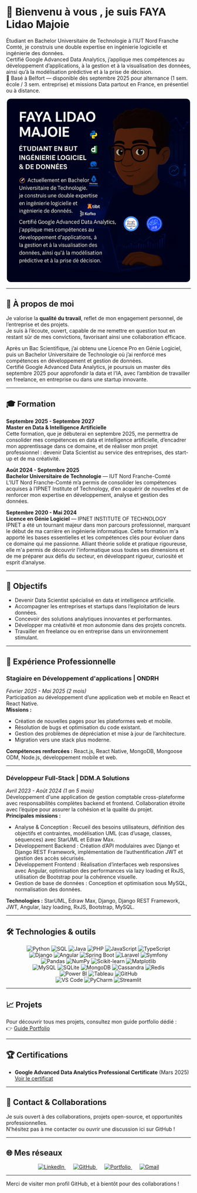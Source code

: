 # 👋 Bienvenu à vous , je suis **FAYA Lidao Majoie**

Étudiant en Bachelor Universitaire de Technologie à l'IUT Nord Franche Comté, je construis une double expertise en ingénierie logicielle et ingénierie des données.  
Certifié Google Advanced Data Analytics, j’applique mes compétences au développement d’applications, à la gestion et à la visualisation des données, ainsi qu’à la modélisation prédictive et à la prise de décision.  
📍 Basé à Belfort — disponible dès septembre 2025 pour alternance (1 sem. école / 3 sem. entreprise) et missions Data partout en France, en présentiel ou à distance.

<p align="center">
  <img src="https://github.com/majoiefaya/majoiefaya/raw/main/assets/github_profile_picture.png" alt="Ma photo" width="500" style="border-radius: 10px;"/>
</p>

---

## 👤 À propos de moi

Je valorise la **qualité du travail**, reflet de mon engagement personnel, de l’entreprise et des projets.  
Je suis à l’écoute, ouvert, capable de me remettre en question tout en restant sûr de mes convictions, favorisant ainsi une collaboration efficace.  

Après un Bac Scientifique, j’ai obtenu une Licence Pro en Génie Logiciel, puis un Bachelor Universitaire de Technologie où j’ai renforcé mes compétences en développement et gestion de données.  
Certifié Google Advanced Data Analytics, je poursuis un master dès septembre 2025 pour approfondir la data et l’IA, avec l’ambition de travailler en freelance, en entreprise ou dans une startup innovante.

---

## 🎓 Formation

**Septembre 2025 - Septembre 2027**  
**Master en Data & Intelligence Artificielle**  
Cette formation, que je débuterai en septembre 2025, me permettra de consolider mes compétences en data et intelligence artificielle, d’encadrer mon apprentissage dans ce domaine, et de réaliser mon projet professionnel : devenir Data Scientist au service des entreprises, des start-up et de ma créativité.

**Août 2024 - Septembre 2025**  
**Bachelor Universitaire de Technologie** — IUT Nord Franche-Comté  
L’IUT Nord Franche-Comté m’a permis de consolider les compétences acquises à l’IPNET Institute of Technology, d’en acquérir de nouvelles et de renforcer mon expertise en développement, analyse et gestion des données.

**Septembre 2020 - Mai 2024**  
**Licence en Génie Logiciel** — IPNET INSTITUTE OF TECHNOLOGY  
IPNET a été un tournant majeur dans mon parcours professionnel, marquant le début de ma carrière en ingénierie informatique. Cette formation m'a apporté les bases essentielles et les compétences clés pour évoluer dans ce domaine qui me passionne. Alliant théorie solide et pratique rigoureuse, elle m'a permis de découvrir l’informatique sous toutes ses dimensions et de me préparer aux défis du secteur, en développant rigueur, curiosité et esprit d’analyse.

---

## 🎯 Objectifs

- Devenir Data Scientist spécialisé en data et intelligence artificielle.  
- Accompagner les entreprises et startups dans l’exploitation de leurs données.  
- Concevoir des solutions analytiques innovantes et performantes.  
- Développer ma créativité et mon autonomie dans des projets concrets.  
- Travailler en freelance ou en entreprise dans un environnement stimulant.

---

## 💼 Expérience Professionnelle

### Stagiaire en Développement d'applications | **ONDRH**  
*Février 2025 - Mai 2025 (2 mois)*  
Participation au développement d’une application web et mobile en React et React Native.  
**Missions :**  
- Création de nouvelles pages pour les plateformes web et mobile.  
- Résolution de bugs et optimisation du code existant.  
- Gestion des problèmes de dépréciation et mise à jour de l’architecture.  
- Migration vers une stack plus moderne.  

**Compétences renforcées :** React.js, React Native, MongoDB, Mongoose ODM, Node.js, développement mobile et web.

---

### Développeur Full-Stack | **DDM.A Solutions**  
*Avril 2023 - Août 2024 (1 an 5 mois)*  
Développement d'une application de gestion comptable cross-plateforme avec responsabilités complètes backend et frontend. Collaboration étroite avec l’équipe pour assurer la cohésion et la qualité du projet.  
**Principales missions :**  
- Analyse & Conception : Recueil des besoins utilisateurs, définition des objectifs et contraintes, modélisation UML (cas d’usage, classes, séquences) avec StarUML et Edraw Max.  
- Développement Backend : Création d’API modulaires avec Django et Django REST Framework, implémentation de l’authentification JWT et gestion des accès sécurisés.  
- Développement Frontend : Réalisation d’interfaces web responsives avec Angular, optimisation des performances via lazy loading et RxJS, utilisation de Bootstrap pour la cohérence visuelle.  
- Gestion de base de données : Conception et optimisation sous MySQL, normalisation des données.

**Technologies :** StarUML, Edraw Max, Django, Django REST Framework, JWT, Angular, lazy loading, RxJS, Bootstrap, MySQL.

---

## 🛠️ Technologies & outils

<p align="center">
  <img src="https://img.shields.io/badge/Python-007ACC?style=for-the-badge&logo=python&logoColor=white" alt="Python"/>
  <img src="https://img.shields.io/badge/SQL-007ACC?style=for-the-badge&logo=postgresql&logoColor=white" alt="SQL"/>
  <img src="https://img.shields.io/badge/Java-007ACC?style=for-the-badge&logo=openjdk&logoColor=white" alt="Java"/>
  <img src="https://img.shields.io/badge/PHP-007ACC?style=for-the-badge&logo=php&logoColor=white" alt="PHP"/>
  <img src="https://img.shields.io/badge/JavaScript-007ACC?style=for-the-badge&logo=javascript&logoColor=white" alt="JavaScript"/>
  <img src="https://img.shields.io/badge/TypeScript-007ACC?style=for-the-badge&logo=typescript&logoColor=white" alt="TypeScript"/>
  <br/>
  <img src="https://img.shields.io/badge/Django-007ACC?style=for-the-badge&logo=django&logoColor=white" alt="Django"/>
  <img src="https://img.shields.io/badge/Angular-007ACC?style=for-the-badge&logo=angular&logoColor=white" alt="Angular"/>
  <img src="https://img.shields.io/badge/SpringBoot-007ACC?style=for-the-badge&logo=springboot&logoColor=white" alt="Spring Boot"/>
  <img src="https://img.shields.io/badge/Laravel-007ACC?style=for-the-badge&logo=laravel&logoColor=white" alt="Laravel"/>
  <img src="https://img.shields.io/badge/Symfony-007ACC?style=for-the-badge&logo=symfony&logoColor=white" alt="Symfony"/>
  <br/>
  <img src="https://img.shields.io/badge/Pandas-007ACC?style=for-the-badge&logo=pandas&logoColor=white" alt="Pandas"/>
  <img src="https://img.shields.io/badge/NumPy-007ACC?style=for-the-badge&logo=numpy&logoColor=white" alt="NumPy"/>
  <img src="https://img.shields.io/badge/Scikit-learn-007ACC?style=for-the-badge&logo=scikitlearn&logoColor=white" alt="Scikit-learn"/>
  <img src="https://img.shields.io/badge/Matplotlib-007ACC?style=for-the-badge&logo=plotly&logoColor=white" alt="Matplotlib"/>
  <br/>
  <img src="https://img.shields.io/badge/MySQL-007ACC?style=for-the-badge&logo=mysql&logoColor=white" alt="MySQL"/>
  <img src="https://img.shields.io/badge/SQLite-007ACC?style=for-the-badge&logo=sqlite&logoColor=white" alt="SQLite"/>
  <img src="https://img.shields.io/badge/MongoDB-007ACC?style=for-the-badge&logo=mongodb&logoColor=white" alt="MongoDB"/>
  <img src="https://img.shields.io/badge/Cassandra-007ACC?style=for-the-badge&logo=apachecassandra&logoColor=white" alt="Cassandra"/>
  <img src="https://img.shields.io/badge/Redis-007ACC?style=for-the-badge&logo=redis&logoColor=white" alt="Redis"/>
  <br/>
  <img src="https://img.shields.io/badge/Power_BI-007ACC?style=for-the-badge&logo=powerbi&logoColor=white" alt="Power BI"/>
  <img src="https://img.shields.io/badge/Tableau-007ACC?style=for-the-badge&logo=tableau&logoColor=white" alt="Tableau"/>
  <img src="https://img.shields.io/badge/GitHub-007ACC?style=for-the-badge&logo=github&logoColor=white" alt="GitHub"/>
  <br/>
  <img src="https://img.shields.io/badge/VS_Code-007ACC?style=for-the-badge&logo=visualstudiocode&logoColor=white" alt="VS Code"/>
  <img src="https://img.shields.io/badge/PyCharm-007ACC?style=for-the-badge&logo=pycharm&logoColor=white" alt="PyCharm"/>
  <img src="https://img.shields.io/badge/Streamlit-007ACC?style=for-the-badge&logo=streamlit&logoColor=white" alt="Streamlit"/>
</p>

---

## 📈 Projets

Pour découvrir tous mes projets, consultez mon guide portfolio dédié :  
👉 [Guide Portfolio](https://github.com/majoiefaya/Portofolio-Guide)

---

## 🏆 Certifications

- **Google Advanced Data Analytics Professional Certificate** (Mars 2025)  
  [Voir le certificat](https://www.credly.com/badges/26cfa855-c189-4809-aa98-8c137b093e4e/public_url)

---

## 🤝 Contact & Collaborations

Je suis ouvert à des collaborations, projets open-source, et opportunités professionnelles.  
N'hésitez pas à me contacter ou ouvrir une discussion ici sur GitHub !

---

## 🌐 Mes réseaux

<p align="center">
  <a href="https://www.linkedin.com/in/lidao-majoie-faya-064ba622a/" target="_blank" rel="noopener noreferrer" style="margin: 0 10px;">
    <img src="https://cdn.jsdelivr.net/npm/simple-icons@v9/icons/linkedin.svg" alt="LinkedIn" width="30" height="30" />
  </a>
  <a href="https://github.com/majoiefaya" target="_blank" rel="noopener noreferrer" style="margin: 0 10px;">
    <img src="https://cdn.jsdelivr.net/npm/simple-icons@v9/icons/github.svg" alt="GitHub" width="30" height="30" />
  </a>
  <a href="https://majoiefaya.github.io/Portfolio-Lidao-Majoie-Faya/" target="_blank" rel="noopener noreferrer" style="margin: 0 10px;">
    <img src="https://cdn.jsdelivr.net/npm/simple-icons@v9/icons/vercel.svg" alt="Portfolio" width="30" height="30" />
  </a>
  <a href="mailto:majoiefaya@gmail.com" target="_blank" rel="noopener noreferrer" style="margin: 0 10px;">
    <img src="https://cdn.jsdelivr.net/npm/simple-icons@v9/icons/gmail.svg" alt="Gmail" width="30" height="30" />
  </a>
</p>

---

Merci de visiter mon profil GitHub, et à bientôt pour des collaborations !
